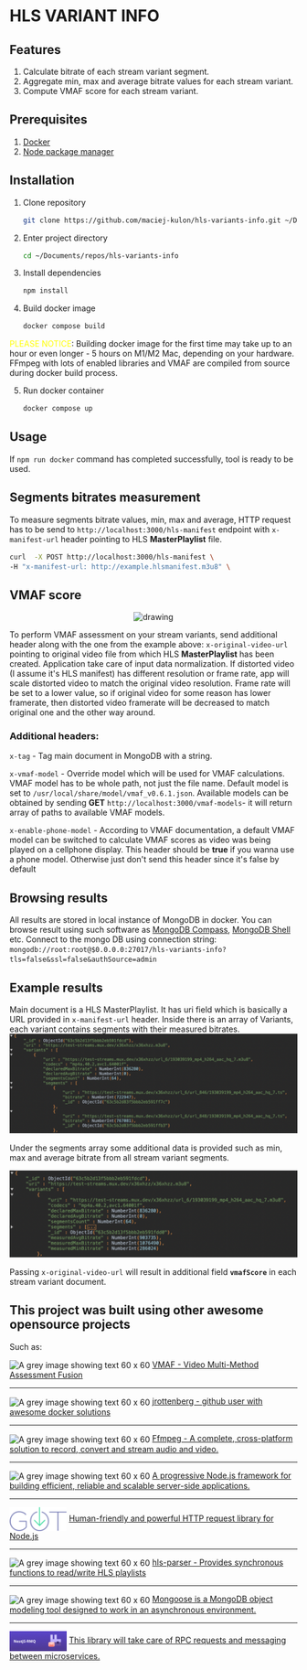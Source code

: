 # HLS VARIANT INFO

## Features

1. Calculate bitrate of each stream variant segment.
2. Aggregate min, max and average bitrate values for each stream variant.
3. Compute VMAF score for each stream variant.

## Prerequisites

1. [Docker](https://www.docker.com)
2. [Node package manager](https://www.npmjs.com)

## Installation

1. Clone repository

    ```zsh
    git clone https://github.com/maciej-kulon/hls-variants-info.git ~/Documents/repos/hls-variants-info
    ```

2. Enter project directory
  
    ```zsh
    cd ~/Documents/repos/hls-variants-info
    ```

3. Install dependencies

    ```zsh
    npm install
    ```

4. Build docker image

    ```zsh
    docker compose build
    ```
<a style="color:yellow" >PLEASE NOTICE</a>: Building docker image for the first time may take up to an hour or even longer - 5 hours on M1/M2 Mac, depending on your hardware. FFmpeg with lots of enabled libraries and VMAF are compiled from source during docker build process.

5. Run docker container

    ```zsh
    docker compose up
    ```

## Usage

If `npm run docker` command has completed successfully, tool is ready to be used.


## Segments bitrates measurement

To measure segments bitrate values, min, max and average, HTTP request has to be send to `http://localhost:3000/hls-manifest` endpoint with `x-manifest-url` header pointing to HLS **MasterPlaylist** file.

```zsh
curl  -X POST http://localhost:3000/hls-manifest \
-H "x-manifest-url: http://example.hlsmanifest.m3u8" \
```

## VMAF score
<p align="center">
<img src="https://raw.githubusercontent.com/Netflix/vmaf/master/resource/images/vmaf_logo.jpg" alt="drawing" width="100"/>
</p>


To perform VMAF assessment on your stream variants, send additional header along with the one from the example above: `x-original-video-url` pointing to original video file from which HLS **MasterPlaylist** has been created. Application take care of input data normalization. If distorted video (I assume it's HLS manifest) has different resolution or frame rate, app will scale distorted video to match the original video resolution. Frame rate will be set to a lower value, so if original video for some reason has lower framerate, then distorted video framerate will be decreased to match original one and the other way around.

### **Additional headers**:

`x-tag` - Tag main document in MongoDB with a string.

`x-vmaf-model` - Override model which will be used for VMAF calculations. VMAF model has to be whole path, not just the file name. Default model is set to `/usr/local/share/model/vmaf_v0.6.1.json`. Available models can be obtained by sending **GET** `http://localhost:3000/vmaf-models`- it will return array of paths to available VMAF models.

`x-enable-phone-model` - According to VMAF documentation, a default VMAF model can be switched to calculate VMAF scores as video was being played on a cellphone display. This header should be **true** if you wanna use a phone model. Otherwise just don't send this header since it's false by default

## Browsing results

All results are stored in local instance of MongoDB in docker. You can browse result using such software as [MongoDB Compass](https://www.mongodb.com/products/compass), [MongoDB Shell](https://www.mongodb.com/try/download/shell) etc. Connect to the mongo DB using connection string:
`mongodb://root:root@$0.0.0.0:27017/hls-variants-info?tls=false&ssl=false&authSource=admin`

## Example results

Main document is a HLS MasterPlaylist. It has uri field which is basically a URL provided in `x-manifest-url` header. Inside there is an array of Variants, each variant contains segments with their measured bitrates.
![mongo1](images/mongo1.png)

Under the segments array some additional data is provided such as min, max and average bitrate from all stream variant segments.

![mongo2](images/mongo2.png)

Passing `x-original-video-url` will result in additional field **`vmafScore`** in each stream variant document.

## This project was built using other awesome opensource projects

Such as:

<div>
  <img style="vertical-align:middle" src="https://raw.githubusercontent.com/Netflix/vmaf/master/resource/images/vmaf_logo.jpg" width=100 alt="A grey image showing text 60 x 60">
  <a href="https://github.com/Netflix/vmaf">VMAF - Video Multi-Method Assessment Fusion</a>
</div>

***

<div>
  <img style="vertical-align:middle" src="https://1000logos.net/wp-content/uploads/2021/05/GitHub-logo.png" width=100 alt="A grey image showing text 60 x 60">
  <a href="https://github.com/jrottenberg/ffmpeg">  jrottenberg - github user with awesome docker solutions</a>
</div>

***

<div>
  <img style="vertical-align:middle" src="https://logo-download.com/wp-content/data/images/png/FFmpeg-logo.png" width=100 alt="A grey image showing text 60 x 60">
  <a href="https://ffmpeg.org">Ffmpeg - A complete, cross-platform solution to record, convert and stream audio and video.</a>
</div>

***

<div>
  <img style="vertical-align:middle" src="https://d33wubrfki0l68.cloudfront.net/e937e774cbbe23635999615ad5d7732decad182a/26072/logo-small.ede75a6b.svg" width=100 alt="A grey image showing text 60 x 60">
  <a href="https://nestjs.com">A progressive Node.js framework for building efficient, reliable and scalable server-side applications.</a>
</div>

***

<div>
  <img style="vertical-align:middle" src="https://raw.githubusercontent.com/sindresorhus/got/HEAD/media/logo.svg" width=100 alt="A grey image showing text 60 x 60">
  <a href="https://www.npmjs.com/package/got">Human-friendly and powerful HTTP request library for Node.js</a>
</div>

***

<div>
  <img style="vertical-align:middle" src="https://upload.wikimedia.org/wikipedia/commons/thumb/d/db/Npm-logo.svg/1080px-Npm-logo.svg.png?20140904162625" width=100 alt="A grey image showing text 60 x 60">
  <a href="https://www.npmjs.com/package/hls-parser">hls-parser - Provides synchronous functions to read/write HLS playlists</a>
</div>

***

<div>
  <img style="vertical-align:middle" src="https://upload.wikimedia.org/wikipedia/commons/thumb/d/db/Npm-logo.svg/1080px-Npm-logo.svg.png?20140904162625" width=100 alt="A grey image showing text 60 x 60">
  <a href="https://www.npmjs.com/package/mongoose">Mongoose is a MongoDB object modeling tool designed to work in an asynchronous environment.</a>
</div>

***

<div>
  <img style="vertical-align:middle" src="https://github.com/AlariCode/nestjs-rmq/raw/master/img/new-logo.jpg" width=100 alt="A grey image showing text 60 x 60">
  <a href="https://www.npmjs.com/package/nestjs-rmq">This library will take care of RPC requests and messaging between microservices.</a>
</div>
